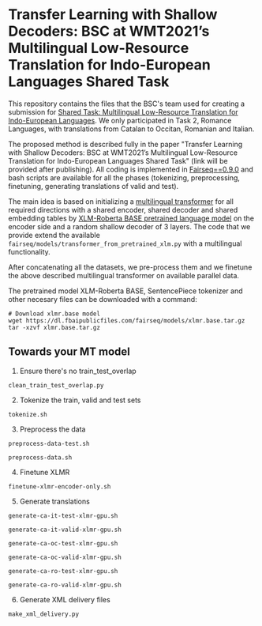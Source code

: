 # Transfer Learning with Shallow Decoders: BSC at WMT2021’s Multilingual Low-Resource Translation for Indo-European Languages Shared Task

This repository contains the files that the BSC's team used for creating a submission for [Shared Task: Multilingual Low-Resource Translation for Indo-European Languages](http://www.statmt.org/wmt21/multilingualHeritage-translation-task.html). We only participated in Task 2, Romance Languages, with translations from Catalan to Occitan, Romanian and Italian.

The proposed method is described fully in the paper "Transfer Learning with Shallow Decoders: BSC at WMT2021’s Multilingual Low-Resource Translation for Indo-European Languages Shared Task" (link will be provided after publishing). All coding is implemented in [Fairseq==0.9.0](https://github.com/pytorch/fairseq/tree/v0.9.0/) and bash scripts are available for all the phases (tokenizing, preprocessing, finetuning, generating translations of valid and test).

The main idea is based on initializing a [multilingual transformer](https://github.com/pytorch/fairseq/tree/master/examples/translation#multilingual-translation) for all required directions with a shared encoder, shared decoder and shared embedding tables by [XLM-Roberta BASE pretrained language model](https://github.com/pytorch/fairseq/tree/master/examples/xlmr) on the encoder side and a random shallow decoder of 3 layers. The code that we provide extend the available `fairseq/models/transformer_from_pretrained_xlm.py` with a multilingual functionality.

After concatenating all the datasets, we pre-process them and we finetune the above described multilingual transformer on available parallel data.

The pretrained model XLM-Roberta BASE, SentencePiece tokenizer and other necesary files can be downloaded with a command:

    # Download xlmr.base model
    wget https://dl.fbaipublicfiles.com/fairseq/models/xlmr.base.tar.gz
    tar -xzvf xlmr.base.tar.gz

## Towards your MT model

1. Ensure there's no train_test_overlap

`clean_train_test_overlap.py`

2. Tokenize the train, valid and test sets

`tokenize.sh`

3. Preprocess the data

`preprocess-data-test.sh`

`preprocess-data.sh`

4. Finetune XLMR

`finetune-xlmr-encoder-only.sh` 

5. Generate translations

`generate-ca-it-test-xlmr-gpu.sh`

`generate-ca-it-valid-xlmr-gpu.sh`

`generate-ca-oc-test-xlmr-gpu.sh`

`generate-ca-oc-valid-xlmr-gpu.sh`

`generate-ca-ro-test-xlmr-gpu.sh`

`generate-ca-ro-valid-xlmr-gpu.sh`

6. Generate XML delivery files 

`make_xml_delivery.py`
